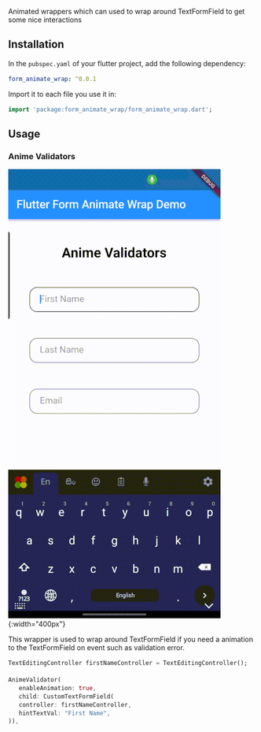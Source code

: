 Animated wrappers which can used to wrap around TextFormField  to get some nice interactions

## Installation

In the `pubspec.yaml` of your flutter project, add the following dependency:
 ``` yaml dependencies:
 form_animate_wrap: ^0.0.1
```
Import it to each file you use it in:
 ``` dart
 import 'package:form_animate_wrap/form_animate_wrap.dart';
 ```

## Usage

### Anime Validators

![A gif demonstrating the Anime Validators.](./demo/anime_validator.gif){:width="400px"}

This wrapper is used to wrap around TextFormField if you need a animation to the TextFormField on event such as validation error.

``` dart
TextEditingController firstNameController = TextEditingController();

AnimeValidator(
   enableAnimation: true,
   child: CustomTextFormField( 
   controller: firstNameController,
   hintTextVal: "First Name",
)),
```